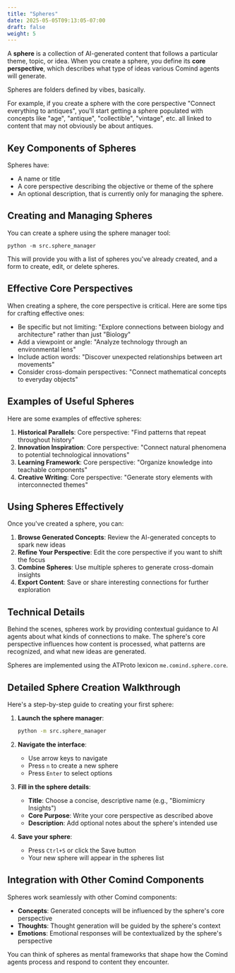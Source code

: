 ```yaml
---
title: "Spheres"
date: 2025-05-05T09:13:05-07:00
draft: false
weight: 5
---
```


A __sphere__ is a collection of AI-generated content that follows a particular theme, topic, or idea. When you create a sphere, you define its __core perspective__, which describes what type of ideas various Comind agents will generate.

Spheres are folders defined by vibes, basically.

For example, if you create a sphere with the core perspective "Connect everything to antiques", you'll start getting a sphere populated with concepts like "age", "antique", "collectible", "vintage", etc. all linked to content that may not obviously be about antiques.

## Key Components of Spheres

Spheres have:

- A name or title
- A core perspective describing the objective or theme of the sphere
- An optional description, that is currently only for managing the sphere.

## Creating and Managing Spheres

You can create a sphere using the sphere manager tool:

```
python -m src.sphere_manager
```

This will provide you with a list of spheres you've already created, and a form to create, edit, or delete spheres.

## Effective Core Perspectives

When creating a sphere, the core perspective is critical. Here are some tips for crafting effective ones:

- Be specific but not limiting: "Explore connections between biology and architecture" rather than just "Biology"
- Add a viewpoint or angle: "Analyze technology through an environmental lens" 
- Include action words: "Discover unexpected relationships between art movements"
- Consider cross-domain perspectives: "Connect mathematical concepts to everyday objects"

## Examples of Useful Spheres

Here are some examples of effective spheres:

1. **Historical Parallels**: Core perspective: "Find patterns that repeat throughout history"
2. **Innovation Inspiration**: Core perspective: "Connect natural phenomena to potential technological innovations"
3. **Learning Framework**: Core perspective: "Organize knowledge into teachable components"
4. **Creative Writing**: Core perspective: "Generate story elements with interconnected themes"

## Using Spheres Effectively

Once you've created a sphere, you can:

1. **Browse Generated Concepts**: Review the AI-generated concepts to spark new ideas
2. **Refine Your Perspective**: Edit the core perspective if you want to shift the focus
3. **Combine Spheres**: Use multiple spheres to generate cross-domain insights
4. **Export Content**: Save or share interesting connections for further exploration

## Technical Details

Behind the scenes, spheres work by providing contextual guidance to AI agents about what kinds of connections to make. The sphere's core perspective influences how content is processed, what patterns are recognized, and what new ideas are generated.

Spheres are implemented using the ATProto lexicon `me.comind.sphere.core`.

## Detailed Sphere Creation Walkthrough

Here's a step-by-step guide to creating your first sphere:

1. **Launch the sphere manager**:
   ```bash
   python -m src.sphere_manager
   ```

2. **Navigate the interface**:
   - Use arrow keys to navigate
   - Press `n` to create a new sphere
   - Press `Enter` to select options

3. **Fill in the sphere details**:
   - **Title**: Choose a concise, descriptive name (e.g., "Biomimicry Insights")
   - **Core Purpose**: Write your core perspective as described above
   - **Description**: Add optional notes about the sphere's intended use

4. **Save your sphere**:
   - Press `Ctrl+S` or click the Save button
   - Your new sphere will appear in the spheres list

## Integration with Other Comind Components

Spheres work seamlessly with other Comind components:

- **Concepts**: Generated concepts will be influenced by the sphere's core perspective
- **Thoughts**: Thought generation will be guided by the sphere's context
- **Emotions**: Emotional responses will be contextualized by the sphere's perspective

You can think of spheres as mental frameworks that shape how the Comind agents process and respond to content they encounter.




